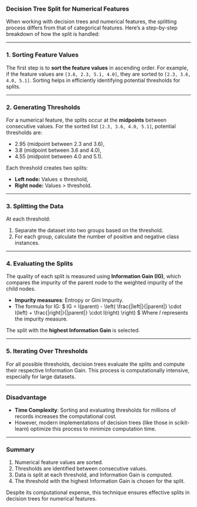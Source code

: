 ### **Decision Tree Split for Numerical Features**

When working with decision trees and numerical features, the splitting process differs from that of categorical features. Here’s a step-by-step breakdown of how the split is handled:

---

### **1. Sorting Feature Values**

The first step is to **sort the feature values** in ascending order. For example, if the feature values are `[3.6, 2.3, 5.1, 4.0]`, they are sorted to `[2.3, 3.6, 4.0, 5.1]`. Sorting helps in efficiently identifying potential thresholds for splits.

---

### **2. Generating Thresholds**

For a numerical feature, the splits occur at the **midpoints** between consecutive values. For the sorted list `[2.3, 3.6, 4.0, 5.1]`, potential thresholds are:

- $2.95$ (midpoint between 2.3 and 3.6),
- $3.8$ (midpoint between 3.6 and 4.0),
- $4.55$ (midpoint between 4.0 and 5.1).

Each threshold creates two splits:

- **Left node:** Values ≤ threshold,
- **Right node:** Values > threshold.

---

### **3. Splitting the Data**

At each threshold:

1. Separate the dataset into two groups based on the threshold.
2. For each group, calculate the number of positive and negative class instances.

---

### **4. Evaluating the Splits**

The quality of each split is measured using **Information Gain (IG)**, which compares the impurity of the parent node to the weighted impurity of the child nodes.

- **Impurity measures**: Entropy or Gini Impurity.
- The formula for IG:
  $
  IG = I(parent) - \left( \frac{|left|}{|parent|} \cdot I(left) + \frac{|right|}{|parent|} \cdot I(right) \right)
  $
  Where $I$ represents the impurity measure.

The split with the **highest Information Gain** is selected.

---

### **5. Iterating Over Thresholds**

For all possible thresholds, decision trees evaluate the splits and compute their respective Information Gain. This process is computationally intensive, especially for large datasets.

---

### **Disadvantage**

- **Time Complexity**: Sorting and evaluating thresholds for millions of records increases the computational cost.
- However, modern implementations of decision trees (like those in scikit-learn) optimize this process to minimize computation time.

---

### **Summary**

1. Numerical feature values are sorted.
2. Thresholds are identified between consecutive values.
3. Data is split at each threshold, and Information Gain is computed.
4. The threshold with the highest Information Gain is chosen for the split.

Despite its computational expense, this technique ensures effective splits in decision trees for numerical features.

